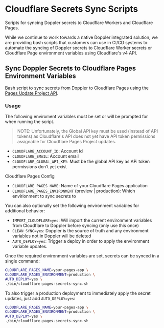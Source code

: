 # Cloudflare Secrets Sync Scripts

Scripts for syncing Doppler secrets to Cloudflare Workers and Cloudflare Pages.

While we continue to work towards a native Doppler integrated solution, we are providing bash scripts that customers can use in CI/CD systems to automate the syncing of Doppler secrets to Cloudflare Worker secrets or Cloudflare Page environment variables using Cloudflare's v4 API.

## Sync Doppler Secrets to Cloudflare Pages Environment Variables

[Bash script](./bin/cloudflare-pages-secrets-sync.sh) to sync secrets from Doppler to Cloudflare Pages using the [Pages Update Project API](https://api.cloudflare.com/#pages-project-update-project).

### Usage

The following enviroment variables must be set or will be prompted for when running the script.

> NOTE: Unfortunately, the Global API key must be used (instead of API tokens) as Cloudflare's API does not yet have API token permissions assignable for Cloudflare Pages Project updates.

- `CLOUDFLARE_ACCOUNT_ID`: Account Id
- `CLOUDFLARE_EMAIL`: Account email
- `CLOUDFLARE_GLOBAL_API_KEY`: Must be the global API key as APi token permissions don't yet exist

Cloudflare Pages Config

- `CLOUDFLARE_PAGES_NAME`: Name of your Cloudflare Pages application
- `CLOUDFLARE_PAGES_ENVIRONMENT` (preview | production): Which envirionment to sync secrets to

You can also optionally set the following environment variables for additional behavior:

- `IMPORT_CLOUDFLARE=yes`: Will import the current environment variables from Cloudflare to Doppler before syncing (only use this once)
- `CLEAN_SYNC=yes`: Doppler is the source of truth and any environment variables not in Doppler will be deleted
- `AUTO_DEPLOY=yes`: Trigger a deploy in order to apply the environment variable updates.

Once the required environment variables are set, secrets can be synced in a single command:

```sh
CLOUDFLARE_PAGES_NAME=your-pages-app \
CLOUDFLARE_PAGES_ENVIRONMENT=production \
AUTO_DEPLOY=yes \
./bin/cloudflare-pages-secrets-sync.sh
```

To also trigger a production deployment to immediately apply the secret updates, just add `AUTO_DEPLOY=yes`:

```sh
CLOUDFLARE_PAGES_NAME=your-pages-app \
CLOUDFLARE_PAGES_ENVIRONMENT=production \
AUTO_DEPLOY=yes \
./bin/cloudflare-pages-secrets-sync.sh
```
